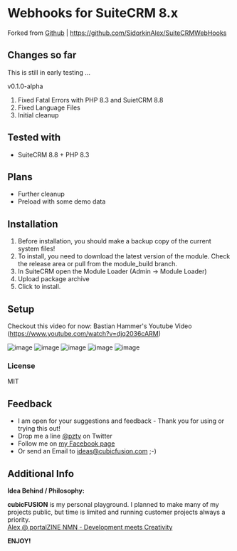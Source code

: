 # Webhooks for SuiteCRM 8.x
Forked from [Github](https://github.com/SidorkinAlex/SuiteCRMWebHooks) | https://github.com/SidorkinAlex/SuiteCRMWebHooks

## Changes so far
This is still in early testing ...

v0.1.0-alpha
1. Fixed Fatal Errors with PHP 8.3 and SuietCRM 8.8
2. Fixed Language Files
3. Initial cleanup

## Tested with
- SuiteCRM 8.8 + PHP 8.3

## Plans
- Further cleanup
- Preload with some demo data
  
## Installation

1. Before installation, you should make a backup copy of the current system files!
2. To install, you need to download the latest version of the module. Check the release area or pull from the module_build branch.
3. In SuiteCRM open the Module Loader (Admin -> Module Loader)
4. Upload package archive
5. Click to install.


## Setup
Checkout this video for now:
Bastian Hammer's Youtube Video (https://www.youtube.com/watch?v=djq2036cARM)

![image](https://portalzine.de/my-assets/github/suitecrm/webhook/1.png)
![image](https://portalzine.de/my-assets/github/suitecrm/webhook/2.png)
![image](https://portalzine.de/my-assets/github/suitecrm/webhook/3.png)
![image](https://portalzine.de/my-assets/github/suitecrm/webhook/4.png)
![image](https://portalzine.de/my-assets/github/suitecrm/webhook/5.png)
  
### License
MIT

## Feedback
* I am open for your suggestions and feedback - Thank you for using or trying this out!
* Drop me a line [@pztv][2] on Twitter
* Follow me on [my Facebook page][3]
* Or send an Email to [ideas@cubicfusion.com][4] ;-)

## Additional Info
**Idea Behind / Philosophy:**  

**cubicFUSION** is my personal playground. I planned to make many of my projects public, but time is limited and running customer projects always a priority.  
[Alex @ portalZINE NMN - Development meets Creativity][1]

**ENJOY!**


[1]:	https://portalzine.de/
[2]:	http://twitter.com/pztv
[3]:	http://www.facebook.com/portalzine
[4]:	mailto:ideas@cubicfusion.com


